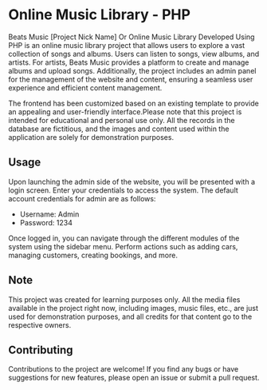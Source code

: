 # Online Music Library - PHP

Beats Music [Project Nick Name] Or Online Music Library Developed Using PHP is an online music library project that allows users to explore a vast collection of songs and albums. Users can listen to songs, view albums, and artists. For artists, Beats Music provides a platform to create and manage albums and upload songs. Additionally, the project includes an admin panel for the management of the website and content, ensuring a seamless user experience and efficient content management.

The frontend has been customized based on an existing template to provide an appealing and user-friendly interface.Please note that this project is intended for educational and personal use only. All the records in the database are fictitious, and the images and content used within the application are solely for demonstration purposes.

## Usage

Upon launching the admin side of the website, you will be presented with a login screen. Enter your credentials to access the system. The default account credentials for admin are as follows:

- Username: Admin
- Password: 1234

Once logged in, you can navigate through the different modules of the system using the sidebar menu. Perform actions such as adding cars, managing customers, creating bookings, and more.

## Note

This project was created for learning purposes only. All the media files available in the project right now, including images, music files, etc., are just used for demonstration purposes, and all credits for that content go to the respective owners.

## Contributing

Contributions to the project are welcome! If you find any bugs or have suggestions for new features, please open an issue or submit a pull request.
